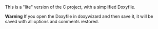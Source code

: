 This is a "lite" version of the C project, with a simplified Doxyfile.

**Warning**  If you open the Doxyfile in doxywizard and then save it, it will be saved with all options and comments restored.
